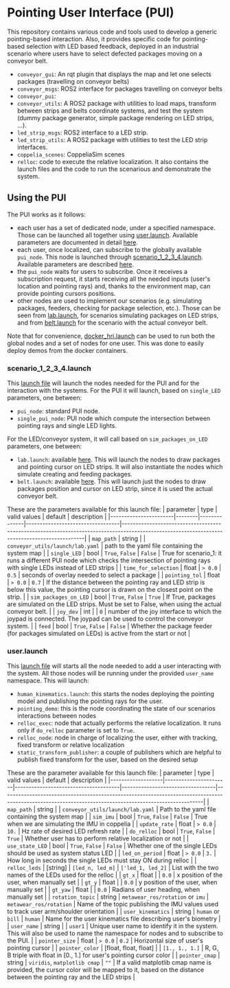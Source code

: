 # Pointing User Interface (PUI)
This repository contains various code and tools used to develop a generic pointing-based interaction. Also, it provides specific code for pointing-based selection with LED based feedback, deployed in an industrial scenario where users have to select defected packages moving on a conveyor belt.
- `conveyor_gui`: An rqt plugin that displays the map and let one selects packages (travelling on conveyor belts)
- `conveyor_msgs`: ROS2 interface for packages travelling on conveyor belts
- `conveyor_pui`: 
- `conveyor_utils`: A ROS2 package with utilities to load maps, transform between strips and belts coordinate systems, and test the system (dummy package generator, simple package rendering on LED strips, ...).
- `led_strip_msgs`: ROS2 interface to a LED strip.
- `led_strip_utils`: A ROS2 package with utilities to test the LED strip interfaces.
- `coppelia_scenes`: CoppeliaSim scenes
- `relloc`: code to execute the relative localization. It also contains the launch files and the code to run the scenarious and demonstrate the system. 

## Using the PUI
The PUI works as it follows:
- each user has a set of dedicated node, under a specified namespace. Those can be launched all together using [user.launch](relloc/launch/user.launch). Available parameters are documented in detail [here](#userlaunch).
- each user, once localized, can subscribe to the globally available `pui_node`. This node is launched through [scenario_1_2_3_4.launch](relloc/launch/scenario_1_2_3_4.launch). Available parameters are described [here](#scenario_1_2_3_4launch).
- the `pui_node` waits for users to subscribe. Once it receives a subscription request, it starts receiving all the needed inputs (user's location and pointing rays) and, thanks to the environment map, can provide pointing cursors positions.
- other nodes are used to implement our scenarios (e.g. simulating packages, feeders, checking for package selection, etc.). Those can be seen from [lab.launch](conveyor_utils/launch/lab.launch), for scenarios simulating packages on LED strips, and from [belt.launch](conveyor_utils/launch/belt.launch) for the scenario with the actual conveyor belt.

Note that for convenience, [docker_hri.launch](relloc/launch/docker_hri.launch) can be used to run both the global nodes and a set of nodes for one user. This was done to easily deploy demos from the docker containers.

### scenario_1_2_3_4.launch
This [launch file](relloc/launch/scenario_1_2_3_4.launch) will launch the nodes needed for the PUI and for the interaction with the systems.
For the PUI it will launch, based on `single_LED` parameters, one between:
- `pui_node`: standard PUI node.
- `single_pui_node`: PUI node which compute the intersection between pointing rays and single LED lights.

For the LED/conveyor system, it will call based on `sim_packages_on_LED` parameters, one between:
- `lab.launch`: available [here](conveyor_utils/launch/lab.launch). This will launch the nodes to draw packages and pointing cursor on LED strips. It will also instantiate the nodes which simulate creating and feeding packages.
- `belt.launch`: available [here](conveyor_utils/launch/belt.launch). This will launch just the nodes to draw packages position and cursor on LED strip, since it is used the actual conveyor belt.

These are the parameters available for this launch file:
| parameter             | type   | valid values | default                          | description                                                                                                                                  |
|-----------------------|--------|--------------|----------------------------------|----------------------------------------------------------------------------------------------------------------------------------------------|
| `map_path`            | string |              | `conveyor_utils/launch/lab.yaml` | path to the yaml file containing the system map                                                                                              |
| `single_LED`          | bool   | `True`, `False`  | `False`                            | True for scenario_1: it runs a different PUI node which  checks the intersection of pointing rays with single LEDs instead of LED strips     |
| `time_for_selection`  | float  | `> 0.0`         | `0.5`                              | seconds of overlay needed to select a package                                                                                                |
| `pointing_tol`        | float  | `> 0.0`         | `0.7`                              | If the distance between the pointing ray and LED strip is below this value,  the pointing cursor is drawn on the closest point on the strip. |
| `sim_packages_on_LED` | bool   | `True`, `False`  | `True`                             | If True, packages are simulated on the LED strips. Must be set to False,  when using the actual conveyor belt.                               |
| `joy_dev`             | int    |              | `0`                                | number of the joy interface to which the joypad is connected. The joypad can be used  to control the conveyor system.                        |
| `feed`                | bool   | `True`, `False`  | `False`                            | Whether the package feeder (for packages simulated on LEDs) is active from the start or not                                                  |

### user.launch
This [launch file](relloc/launch/user.launch) will starts all the node needed to add a user interacting with the system. All those nodes will be running under the provided `user_name` namespace. This will launch:
- `human_kinematics.launch`: this starts the nodes deploying the pointing model and publishing the pointing rays for the user.
- `pointing_demo`: this is the node coordinating the state of our scenarios interactions between nodes
- `relloc_exec`: node that actually performs the relative localization. It runs only if `do_relloc` parameter is set to `True`.
- `relloc_node`: node in charge of localizing the user, either with tracking, fixed transform or relative localization
- `static_transform_publisher`: a couple of publishers which are helpful to publish fixed transform for the user, based on the desired setup

These are the parameter available for this launch file:
| parameter         | type                  | valid values                         | default                          | description                                                                                                                                           |
|-------------------|-----------------------|--------------------------------------|----------------------------------|-------------------------------------------------------------------------------------------------------------------------------------------------------|
| `map_path`        | string                |                                      | `conveyor_utils/launch/lab.yaml` | Path to the yaml file containing the system map                                                                                                       |
| `sim_imu`         | bool                  | `True`, `False`                          | `False`                            | True when we are simulating the IMU in coppelia                                                                                                       |
| `update_rate`     | float                 | `> 0.0`                                 | `10.`                              | Hz rate of desired LED refresh rate                                                                                                                   |
| `do_relloc`       | bool                  | `True`, `False`                          | `True`                             | Whether user has to perform relative localization or not                                                                                              |
| `use_state_LED`   | bool                  | `True`, `False`                          | `False`                            | Whether one of the single LEDs should be used as system status LED                                                                                    |
| `led_on_period`   | float                 | `> 0.0`                                 | `3.`                               | How long in seconds the single LEDs must stay ON during relloc                                                                                        |
| `relloc_leds`     | [string]              | `[led_n, led_m]`                     | `['led_1, led_2]`                | List with the two names of the LEDs used for the relloc                                                                                               |
| `gt_x`            | float                 |                                      | `0.0`                              | x position of the user, when manually set                                                                                                             |
| `gt_y`            | float                 |                                      | `0.0`                              | y position of the user, when manually set                                                                                                             |
| `gt_yaw`          | float                 |                                      | `0.0`                              | Radians of user heading, when manually set                                                                                                            |
| `rotation_topic`  | string                | `metawear_ros/rotation` or `imu` | `metawear_ros/rotation`          | Name of the topic publishing the IMU values used to track user arm/shoulder orientation                                                               |
| `user_kinematics` | string                | `human` or `bill`                    | `human`                          | Name for the user kinematics file describing user's biometry                                                                                          |
| `user_name`       | string                |                                      | `user1`                          | Unique user name to identify it in the system. This will also be used to name the namespace for nodes and to subscribe to the PUI.                    |
| `pointer_size`    | float                 | `> 0.0`                                 | `0.2`                              | Horizontal size of user's pointing cursor                                                                                                             |
| `pointer_color`   | [float, float, float] |                                      | `[1., 1., 1.]`                     | R, G, B triple with float in [0., 1.] for user's pointing cursor color                                                                                |
| `pointer_cmap`    | string                | `viridis`, `matplotlib cmap`           | `""`                               | If a valid matplotlib cmap name is provided, the cursor color will be mapped to it, based on the distance between the pointing ray and the LED strips |
